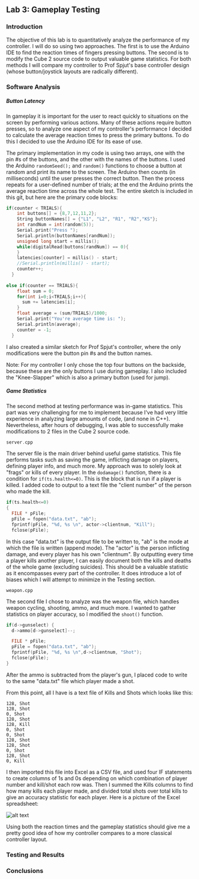 
## Lab 3: Gameplay Testing

### Introduction
The objective of this lab is to quantitatively analyze the performance of my controller. I will do so using two approaches. The first is to use the Arduino IDE to find the reaction times of fingers pressing buttons. The second is to modify the Cube 2 source code to output valuable game statistics. For both methods I will compare my controller to Prof Spjut's base controller design (whose button/joystick layouts are radically different). 

### Software Analysis
##### Button Latency
In gameplay it is important for the user to react quickly to situations on the screen by performing various actions. Many of these actions require button presses, so to analyze one aspect of my controller's performance I decided to calculate the average reaction times to press the primary buttons. To do this I decided to use the Arduino IDE for its ease of use.

The primary implementation in my code is using two arrays, one with the pin #s of the buttons, and the other with the names of the buttons. I used the Arduino `randomSeed();` and `random()` functions to choose a button at random and print its name to the screen. The Arduino then counts (in milliseconds) until the user presses the correct button. Then the process repeats for a user-defined number of trials; at the end the Arduino prints the average reaction time across the whole test. The entire sketch is included in this git, but here are the primary code blocks:

```c
if(counter < TRIALS){
    int buttons[] = {8,7,12,11,2};
    String buttonNames[] = {"L1", "L2", "R1", "R2","KS"};
    int randNum = int(random(5));
    Serial.print("Press ");
    Serial.println(buttonNames[randNum]);
    unsigned long start = millis();
    while(digitalRead(buttons[randNum]) == 0){
    }
    latencies[counter] = millis() - start;
    //Serial.println(millis() - start);
    counter++;
  }
  
else if(counter == TRIALS){
    float sum = 0;
    for(int i=0;i<TRIALS;i++){
      sum += latencies[i];
    }
    float average = (sum/TRIALS)/1000;
    Serial.print("You're average time is: ");
    Serial.println(average);
    counter = -1;
  }
```

I also created a similar sketch for Prof Spjut's controller, where the only modifications were the button pin #s and the button names. 

Note: For my controller I only chose the top four buttons on the backside, because these are the only buttons I use during gameplay. I also included the "Knee-Slapper" which is also a primary button (used for jump). 

##### Game Statistics
The second method at testing performance was in-game statistics. This part was very challenging for me to implement because I've had very little experience in analyzing large amounts of code, (and none in C++). Nevertheless, after hours of debugging, I was able to successfully make modifications to 2 files in the Cube 2 source code.

```c++
server.cpp
```
The server file is the main driver behind useful game statistics. This file performs tasks such as saving the game, inflicting damage on players, defining player info, and much more. My approach was to solely look at "frags" or kills of every player. In the `dodamage()` function, there is a condition for `if(ts.health<=0)`. This is the block that is run if a player is killed. I added code to output to a text file the "client number" of the person who made the kill. 

```c
if(ts.health<=0)
{
  FILE * pFile;
  pFile = fopen("data.txt", "ab");
  fprintf(pFile, "%d, %s \n", actor->clientnum, "Kill");
  fclose(pFile);


```
In this case "data.txt" is the output file to be written to, "ab" is the mode at which the file is written (append mode). The "actor" is the person inflicting damage, and every player has his own "clientnum". By outputting every time a player kills another player, I can easily document both the kills and deaths of the whole game (excluding suicides). This should be a valuable statistic as it encompasses every part of the controller. It does introduce a lot of biases which I will attempt to minimize in the Testing section.

```
weapon.cpp
```
The second file I chose to analyze was the weapon file, which handles weapon cycling, shooting, ammo, and much more. I wanted to gather statistics on player accuracy, so I modified the `shoot()` function. 

```c
if(d->gunselect) {
  d->ammo[d->gunselect]--;

  FILE * pFile;
  pFile = fopen("data.txt", "ab"); 
  fprintf(pFile, "%d, %s \n",d->clientnum, "Shot");
  fclose(pFile);
}
```

After the ammo is subtracted from the player's gun, I placed code to write to the same "data.txt" file which player made a shot. 

From this point, all I have is a text file of Kills and Shots which looks like this:
```
128, Shot
128, Shot
0, Shot
128, Shot
128, Kill
0, Shot
0, Shot
128, Shot
128, Shot
0, Shot
128, Shot
0, Kill
```

I then imported this file into Excel as a CSV file, and used four IF statements to create columns of 1s and 0s depending on which combination of player number and kill/shot each row was. Then I summed the Kills columns to find how many kills each player made, and divided total shots over total kills to give an accuracy statistic for each player. Here is a picture of the Excel spreadsheet:

![alt text](http://i.imgur.com/aK5NewV.png "Excel Spreadsheet")

Using both the reaction times and the gameplay statistics should give me a pretty good idea of how my controller compares to a more classical controller layout.

### Testing and Results


### Conclusions
